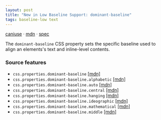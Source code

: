```yaml
---
layout: post
title: "New in Low Baseline Support: dominant-baseline"
tags: baseline-low text
---
```


[caniuse](https://caniuse.com/?search=dominant-baseline) · [mdn](https://developer.mozilla.org/en-US/search?q=dominant-baseline) · [spec](https://drafts.csswg.org/css-inline-3/#dominant-baseline-property)

The `dominant-baseline` CSS property sets the specific baseline used to align an elements's text and inline-level contents.

### Source features

- ``css.properties.dominant-baseline`` [[mdn]](https://developer.mozilla.org/en-US/search?q=css.properties.dominant-baseline)
- ``css.properties.dominant-baseline.alphabetic`` [[mdn]](https://developer.mozilla.org/en-US/search?q=css.properties.dominant-baseline.alphabetic)
- ``css.properties.dominant-baseline.auto`` [[mdn]](https://developer.mozilla.org/en-US/search?q=css.properties.dominant-baseline.auto)
- ``css.properties.dominant-baseline.central`` [[mdn]](https://developer.mozilla.org/en-US/search?q=css.properties.dominant-baseline.central)
- ``css.properties.dominant-baseline.hanging`` [[mdn]](https://developer.mozilla.org/en-US/search?q=css.properties.dominant-baseline.hanging)
- ``css.properties.dominant-baseline.ideographic`` [[mdn]](https://developer.mozilla.org/en-US/search?q=css.properties.dominant-baseline.ideographic)
- ``css.properties.dominant-baseline.mathematical`` [[mdn]](https://developer.mozilla.org/en-US/search?q=css.properties.dominant-baseline.mathematical)
- ``css.properties.dominant-baseline.middle`` [[mdn]](https://developer.mozilla.org/en-US/search?q=css.properties.dominant-baseline.middle)
